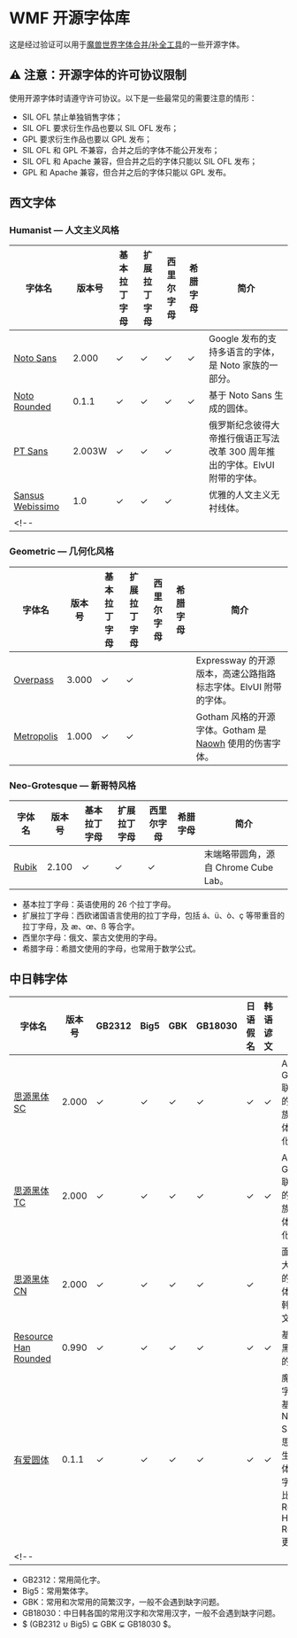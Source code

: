 # WMF 开源字体库

这是经过验证可以用于[魔兽世界字体合并/补全工具](https://github.com/CyanoHao/Warcraft-Font-Merger)的一些开源字体。

## ⚠️ 注意：开源字体的许可协议限制

使用开源字体时请遵守许可协议。以下是一些最常见的需要注意的情形：

* SIL OFL 禁止单独销售字体；
* SIL OFL 要求衍生作品也要以 SIL OFL 发布；
* GPL 要求衍生作品也要以 GPL 发布；
* SIL OFL 和 GPL 不兼容，合并之后的字体不能公开发布；
* SIL OFL 和 Apache 兼容，但合并之后的字体只能以 SIL OFL 发布；
* GPL 和 Apache 兼容，但合并之后的字体只能以 GPL 发布。

## 西文字体

### Humanist — 人文主义风格

| 字体名 | 版本号 | 基本拉丁字母 | 扩展拉丁字母 | 西里尔字母 | 希腊字母 | 简介 |
| ------ | ------ | ------------ | ------------ | ---------- | -------- | ---- |
| [Noto Sans](NotoSans/) | 2.000 | ✓ | ✓ | ✓ | ✓ | Google 发布的支持多语言的字体，是 Noto 家族的一部分。|
| [Noto Rounded](https://github.com/CyanoHao/Nowar-Rounded/tree/master/notor) | 0.1.1 | ✓ | ✓ | ✓ | ✓ | 基于 Noto Sans 生成的圆体。|
| [PT Sans](PTSans/) | 2.003W | ✓ | ✓ | ✓ | | 俄罗斯纪念彼得大帝推行俄语正写法改革 300 周年推出的字体。ElvUI 附带的字体。|
| [Sansus Webissimo](SansusWebbissimo/) | 1.0 | ✓ | ✓ | ✓ | | 优雅的人文主义无衬线体。|
<!-- |  |  |  |  |  |  |  | -->

### Geometric — 几何化风格

| 字体名 | 版本号 | 基本拉丁字母 | 扩展拉丁字母 | 西里尔字母 | 希腊字母 | 简介 |
| ------ | ------ | ------------ | ------------ | ---------- | -------- | ---- |
| [Overpass](Overpass/) | 3.000 | ✓ | ✓ | | | Expressway 的开源版本，高速公路指路标志字体。ElvUI 附带的字体。|
| [Metropolis](Metropolis/) | 1.000 | ✓ | ✓ | | | Gotham 风格的开源字体。Gotham 是 [Naowh](https://worldofwarcraft.com/en-gb/character/tarren-mill/Naowhxd) 使用的伤害字体。|

### Neo-Grotesque — 新哥特风格

| 字体名 | 版本号 | 基本拉丁字母 | 扩展拉丁字母 | 西里尔字母 | 希腊字母 | 简介 |
| ------ | ------ | ------------ | ------------ | ---------- | -------- | ---- |
| [Rubik](Rubik/) | 2.100 | ✓ | ✓ | ✓ | | 末端略带圆角，源自 Chrome Cube Lab。|

* 基本拉丁字母：英语使用的 26 个拉丁字母。
* 扩展拉丁字母：西欧诸国语言使用的拉丁字母，包括 á、ü、ò、ç 等带重音的拉丁字母，及 æ、œ、ß 等合字。
* 西里尔字母：俄文、蒙古文使用的字母。
* 希腊字母：希腊文使用的字母，也常用于数学公式。

## 中日韩字体

| 字体名 | 版本号 | GB2312 | Big5 | GBK | GB18030 | 日语假名 | 韩语谚文 | 简介 |
| ------ | ------ | ------ | ---- | --- | ------- | -------- | -------- | ---- |
| [思源黑体 SC](SourceHanSansSC/) | 2.000 | ✓ | ✓ | ✓ | ✓ | ✓ | ✓ | Adobe 和 Google 联合推出的黑体家族，为简体中文优化。|
| [思源黑体 TC](SourceHanSansTC/) | 2.000 | ✓ | ✓ | ✓ | ✓ | ✓ | ✓ | Adobe 和 Google 联合推出的黑体家族，为繁体中文优化。|
| [思源黑体 CN](SourceHanSansCN/) | 2.000 | ✓ | ✓ | ✓ | ✓ | ✓ |  | 面向中国大陆发布的思源黑体，不含韩语谚文。|
| [Resource Han Rounded](https://github.com/CyanoHao/Resource-Han-Rounded) | 0.990 | ✓ | ✓ | ✓ | ✓ | ✓ | ✓ | 基于思源黑体生成的圆体。|
| [有爱圆体](https://github.com/CyanoHao/Nowar-Rounded) | 0.1.1 | ✓ | ✓ | ✓ | ✓ | ✓ | ✓ | 魔兽世界字体包。基于 Noto Sans 和思源黑体生成的圆体，西文字符效果比 Resource Han Rounded 更好。|
<!-- |  |  |  |  |  |  |  |  |  | -->

* GB2312：常用简化字。
* Big5：常用繁体字。
* GBK：常用和次常用的简繁汉字，一般不会遇到缺字问题。
* GB18030：中日韩各国的常用汉字和次常用汉字，一般不会遇到缺字问题。
* $ (GB2312 ∪ Big5) ⊊ GBK ⊊ GB18030 $。